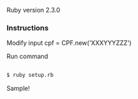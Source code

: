 Ruby version  2.3.0

### Instructions

Modify input cpf = CPF.new('XXXYYYZZZ')

Run command

```sh

$ ruby setup.rb
```
Sample!
